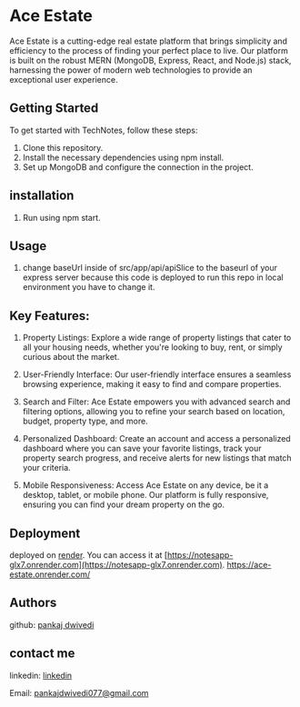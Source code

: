 # Ace Estate

Ace Estate is a cutting-edge real estate platform that brings simplicity and efficiency to the process of finding your perfect place to live. Our platform is built on the robust MERN (MongoDB, Express, React, and Node.js) stack, harnessing the power of modern web technologies to provide an exceptional user experience.

## Getting Started

To get started with TechNotes, follow these steps:

1. Clone this repository.
2. Install the necessary dependencies using npm install.
3. Set up MongoDB and configure the connection in the project.

## installation

1. Run using npm start.

## Usage
1. change baseUrl inside of src/app/api/apiSlice to the baseurl of your express server because this code is deployed to run this repo in local environment you have to change it.

## Key Features:

1. Property Listings: Explore a wide range of property listings that cater to all your housing needs, whether you're looking to buy, rent, or simply curious about the market.

2. User-Friendly Interface: Our user-friendly interface ensures a seamless browsing experience, making it easy to find and compare properties.

3. Search and Filter: Ace Estate empowers you with advanced search and filtering options, allowing you to refine your search based on location, budget, property type, and more.

4. Personalized Dashboard: Create an account and access a personalized dashboard where you can save your favorite listings, track your property search progress, and receive alerts for new listings that match your criteria.

5. Mobile Responsiveness: Access Ace Estate on any device, be it a desktop, tablet, or mobile phone. Our platform is fully responsive, ensuring you can find your dream property on the go.

## Deployment

deployed on [render](https://render.com/). You can access it at [https://notesapp-glx7.onrender.com](https://notesapp-glx7.onrender.com). 
https://ace-estate.onrender.com/
## Authors

github: [pankaj dwivedi](https://github.com/pankajdwivedi077)

## contact me 

linkedin: [linkedin](https://www.linkedin.com/in/pankaj-dwivedi-/)

Email: pankajdwivedi077@gmail.com
